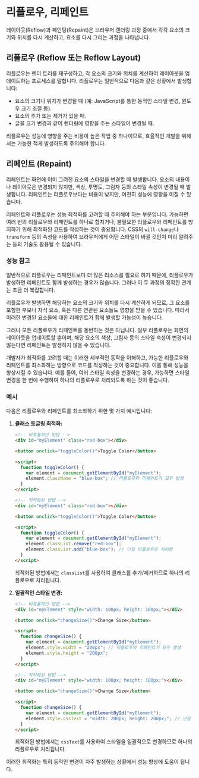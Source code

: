 # 리플로우, 리페인트

레이아웃(Reflow)과 페인팅(Repaint)은 브라우저 렌더링 과정 중에서 각각 요소의 크기와 위치를 다시 계산하고, 요소를 다시 그리는 과정을 나타냅니다.

## 리플로우 (Reflow 또는 Reflow Layout)

리플로우는 렌더 트리를 재구성하고, 각 요소의 크기와 위치를 계산하여 레이아웃을 업데이트하는 프로세스를 말합니다. 리플로우는 일반적으로 다음과 같은 상황에서 발생합니다:

- 요소의 크기나 위치가 변경될 때 (예: JavaScript를 통한 동적인 스타일 변경, 윈도우 크기 조절 등).
- 요소의 추가 또는 제거가 있을 때.
- 글꼴 크기 변경과 같이 렌더링에 영향을 주는 스타일이 변경될 때.

리플로우는 성능에 영향을 주는 비용이 높은 작업 중 하나이므로, 효율적인 개발을 위해서는 가능한 적게 발생하도록 주의해야 합니다.

## 리페인트 (Repaint)

리페인트는 화면에 이미 그려진 요소의 스타일을 변경할 때 발생합니다. 요소의 내용이나 레이아웃은 변경되지 않지만, 색상, 투명도, 그림자 등의 스타일 속성이 변경될 때 발생합니다. 리페인트는 리플로우보다는 비용이 낮지만, 여전히 성능에 영향을 미칠 수 있습니다.

리페인트와 리플로우는 성능 최적화를 고려할 때 주의해야 하는 부분입니다. 가능하면 여러 번의 리플로우와 리페인트를 하나로 합치거나, 불필요한 리플로우와 리페인트를 방지하기 위해 최적화된 코드를 작성하는 것이 중요합니다. CSS의 `will-change`나 `transform` 등의 속성을 사용하여 브라우저에게 어떤 스타일이 바뀔 것인지 미리 알려주는 등의 기술도 활용될 수 있습니다.

### 성능 참고

일반적으로 리플로우는 리페인트보다 더 많은 리소스를 필요로 하기 때문에, 리플로우가 발생하면 리페인트도 함께 발생하는 경우가 많습니다. 그러나 이 두 과정의 정확한 관계는 조금 더 복잡합니다.

리플로우가 발생하면 해당하는 요소의 크기와 위치를 다시 계산하게 되므로, 그 요소를 포함한 부모나 자식 요소, 혹은 다른 연관된 요소들도 영향을 받을 수 있습니다. 따라서 이러한 변경된 요소들에 대한 리페인트가 함께 발생할 가능성이 높습니다.

그러나 모든 리플로우가 리페인트를 동반하는 것은 아닙니다. 일부 리플로우는 화면의 레이아웃을 업데이트할 뿐이며, 해당 요소의 색상, 그림자 등의 스타일 속성이 변경되지 않는다면 리페인트는 발생하지 않을 수 있습니다.

개발자가 최적화를 고려할 때는 이러한 세부적인 동작을 이해하고, 가능한 리플로우와 리페인트를 최소화하는 방향으로 코드를 작성하는 것이 중요합니다. 이를 통해 성능을 향상시킬 수 있습니다. 예를 들어, 여러 스타일 속성을 변경하는 경우, 가능하면 스타일 변경을 한 번에 수행하여 하나의 리플로우로 처리되도록 하는 것이 좋습니다.

### 예시

다음은 리플로우와 리페인트를 최소화하기 위한 몇 가지 예시입니다:

1. **클래스 토글링 최적화:**

   ```html
   <!-- 비효율적인 방법 -->
   <div id="myElement" class="red-box"></div>

   <button onclick="toggleColor()">Toggle Color</button>

   <script>
     function toggleColor() {
       var element = document.getElementById("myElement");
       element.className = "blue-box"; // 리플로우와 리페인트가 모두 발생
     }
   </script>
   ```

   ```html
   <!-- 최적화된 방법 -->
   <div id="myElement" class="red-box"></div>

   <button onclick="toggleColor()">Toggle Color</button>

   <script>
     function toggleColor() {
       var element = document.getElementById("myElement");
       element.classList.remove("red-box");
       element.classList.add("blue-box"); // 단일 리플로우로 처리됨
     }
   </script>
   ```

   최적화된 방법에서는 `classList`를 사용하여 클래스를 추가/제거하므로 하나의 리플로우로 처리됩니다.

2. **일괄적인 스타일 변경:**

   ```html
   <!-- 비효율적인 방법 -->
   <div id="myElement" style="width: 100px; height: 100px;"></div>

   <button onclick="changeSize()">Change Size</button>

   <script>
     function changeSize() {
       var element = document.getElementById("myElement");
       element.style.width = "200px"; // 리플로우와 리페인트가 모두 발생
       element.style.height = "200px";
     }
   </script>
   ```

   ```html
   <!-- 최적화된 방법 -->
   <div id="myElement" style="width: 100px; height: 100px;"></div>

   <button onclick="changeSize()">Change Size</button>

   <script>
     function changeSize() {
       var element = document.getElementById("myElement");
       element.style.cssText = "width: 200px; height: 200px;"; // 단일 리플로우로 처리됨
     }
   </script>
   ```

   최적화된 방법에서는 `cssText`를 사용하여 스타일을 일괄적으로 변경하므로 하나의 리플로우로 처리됩니다.

이러한 최적화는 특히 동적인 변경이 자주 발생하는 상황에서 성능 향상에 도움이 됩니다.
